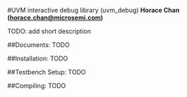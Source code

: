 #UVM interactive debug library (uvm_debug)
**Horace Chan (horace.chan@microsemi.com)**

TODO: add short description

##Documents:
TODO

##Installation:
TODO

##Testbench Setup:
TODO

##Compiling:
TODO

